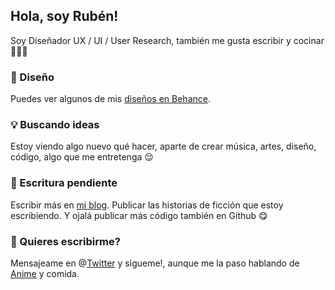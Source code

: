 ## Hola, soy Rubén!
Soy Diseñador UX / UI / User Research, también me gusta escribir y cocinar 🧑🏻‍🍳

### 🎨 Diseño
Puedes ver algunos de mis [diseños en Behance](https://www.behance.net/cont3mpoc110).

### 💡 Buscando ideas
Estoy viendo algo nuevo qué hacer, aparte de crear música, artes, diseño, código, algo que me entretenga 😌

### 📝 Escritura pendiente
Escribir más en [mi blog](https://cont3mpo.github.io/blog.html). Publicar las historias de ficción que estoy escribiendo. Y ojalá publicar más código también en Github 😋

### 💌 Quieres escribirme?
Mensajeame en @[Twitter](https://twitter.com/cont3mpo) y sigueme!, aunque me la paso hablando de [Anime](https://myanimelist.net/animelist/Contempo) y comida.
